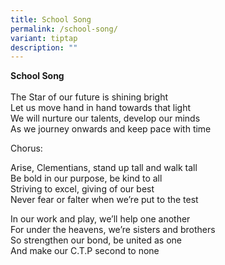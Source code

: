 ```yaml
---
title: School Song
permalink: /school-song/
variant: tiptap
description: ""
---
```

<p><strong>School Song</strong> 
<br>
<br>The Star of our future is shining bright
<br>Let us move hand in hand towards that light
<br>We will nurture our talents, develop our minds
<br>As we journey onwards and keep pace with time</p>
<p>Chorus:</p>
<p>Arise, Clementians, stand up tall and walk tall
<br>Be bold in our purpose, be kind to all
<br>Striving to excel, giving of our best
<br>Never fear or falter when we’re put to the test</p>
<p>In our work and play, we’ll help one another
<br>For under the heavens, we’re sisters and brothers
<br>So strengthen our bond, be united as one
<br>And make our C.T.P second to none</p>